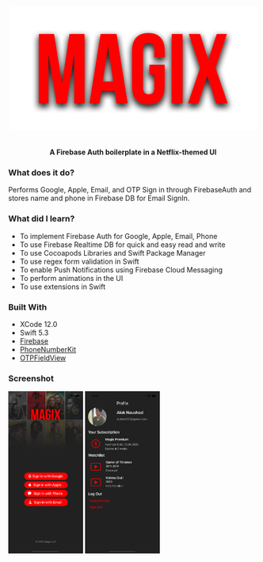 # <p align = "center"><img height="30%" src="https://github.com/alokme123/Magix/raw/main/Documentation/MagixLogo.png"></p>
<p align="center"><strong>A Firebase Auth boilerplate in a Netflix-themed UI</strong></p>

### What does it do?
Performs Google, Apple, Email, and OTP Sign in through FirebaseAuth and stores name and phone in Firebase DB for Email SignIn.

### What did I learn?
* To implement Firebase Auth for Google, Apple, Email, Phone
* To use Firebase Realtime DB for quick and easy read and write
* To use Cocoapods Libraries and Swift Package Manager
* To use regex form validation in Swift
* To enable Push Notifications using Firebase Cloud Messaging
* To perform animations in the UI
* To use extensions in Swift

### Built With

* XCode 12.0
* Swift 5.3
* [Firebase](https://firebase.google.com)
* [PhoneNumberKit](https://github.com/marmelroy/PhoneNumberKit)
* [OTPFieldView](https://github.com/AjazDev/OTPFieldView)


### Screenshot
<p float="left">
  <img src="https://github.com/alokme123/Magix/raw/main/Documentation/screen1.png" width="30%">
  <img src="https://github.com/alokme123/Magix/raw/main/Documentation/screen2.png" width="30%">
</p>
